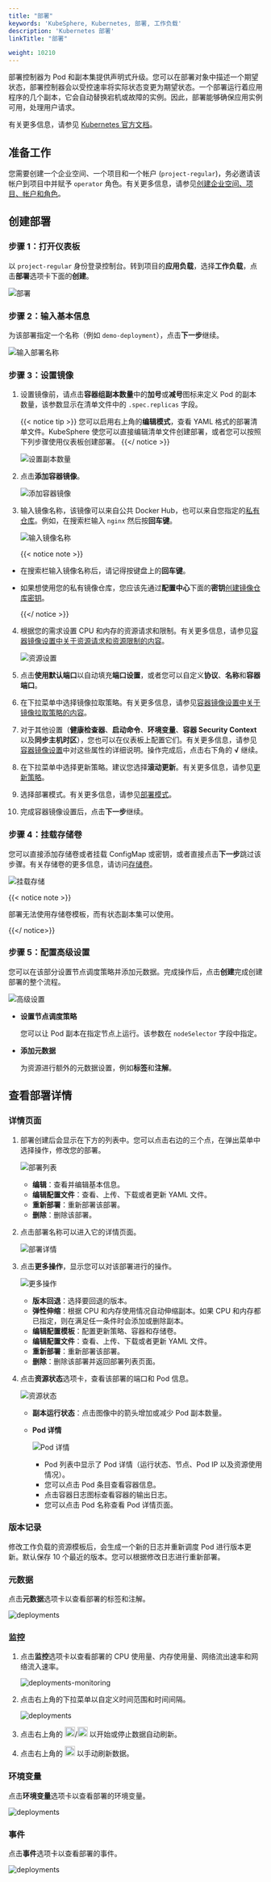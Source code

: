 ```yaml
---
title: "部署"
keywords: 'KubeSphere, Kubernetes, 部署, 工作负载'
description: 'Kubernetes 部署'
linkTitle: "部署"

weight: 10210
---
```


部署控制器为 Pod 和副本集提供声明式升级。您可以在部署对象中描述一个期望状态，部署控制器会以受控速率将实际状态变更为期望状态。一个部署运行着应用程序的几个副本，它会自动替换宕机或故障的实例。因此，部署能够确保应用实例可用，处理用户请求。

有关更多信息，请参见 [Kubernetes 官方文档](https://kubernetes.io/zh/docs/concepts/workloads/controllers/deployment/)。

## 准备工作

您需要创建一个企业空间、一个项目和一个帐户 (`project-regular`)，务必邀请该帐户到项目中并赋予 `operator` 角色。有关更多信息，请参见[创建企业空间、项目、帐户和角色](../../../quick-start/create-workspace-and-project/)。

## 创建部署

### 步骤 1：打开仪表板

以 `project-regular` 身份登录控制台。转到项目的**应用负载**，选择**工作负载**，点击**部署**选项卡下面的**创建**。

![部署](/images/docs/zh-cn/project-user-guide/application-workloads/deployments/deployments.PNG)

### 步骤 2：输入基本信息

为该部署指定一个名称（例如 `demo-deployment`），点击**下一步**继续。

![输入部署名称](/images/docs/zh-cn/project-user-guide/application-workloads/deployments/deployment-name.PNG)

### 步骤 3：设置镜像

1. 设置镜像前，请点击**容器组副本数量**中的**加号**或**减号**图标来定义 Pod 的副本数量，该参数显示在清单文件中的 `.spec.replicas` 字段。

    {{< notice tip >}}
您可以启用右上角的**编辑模式**，查看 YAML 格式的部署清单文件。KubeSphere 使您可以直接编辑清单文件创建部署，或者您可以按照下列步骤使用仪表板创建部署。
    {{</ notice >}}

    ![设置副本数量](/images/docs/zh-cn/project-user-guide/application-workloads/deployments/replica-number.PNG)

2. 点击**添加容器镜像**。

    ![添加容器镜像](/images/docs/zh-cn/project-user-guide/application-workloads/deployments/add-container-image.PNG)

3. 输入镜像名称，该镜像可以来自公共 Docker Hub，也可以来自您指定的[私有仓库](../../../project-user-guide/configuration/image-registry/)。例如，在搜索栏输入 `nginx` 然后按**回车键**。

    ![输入镜像名称](/images/docs/zh-cn/project-user-guide/application-workloads/deployments/input-image-name.PNG)

    {{< notice note >}}

- 在搜索栏输入镜像名称后，请记得按键盘上的**回车键**。
- 如果想使用您的私有镜像仓库，您应该先通过**配置中心**下面的**密钥**[创建镜像仓库密钥](../../../project-user-guide/configuration/image-registry/)。

    {{</ notice >}}

4. 根据您的需求设置 CPU 和内存的资源请求和限制。有关更多信息，请参见[容器镜像设置中关于资源请求和资源限制的内容](../../../project-user-guide/application-workloads/container-image-settings/#添加容器镜像)。

    ![资源设置](/images/docs/zh-cn/project-user-guide/application-workloads/deployments/resource-setting.PNG)

5. 点击**使用默认端口**以自动填充**端口设置**，或者您可以自定义**协议**、**名称**和**容器端口**。

6. 在下拉菜单中选择镜像拉取策略。有关更多信息，请参见[容器镜像设置中关于镜像拉取策略的内容](../../../project-user-guide/application-workloads/container-image-settings/#添加容器镜像)。

7. 对于其他设置（**健康检查器**、**启动命令**、**环境变量**、**容器 Security Context** 以及**同步主机时区**），您也可以在仪表板上配置它们。有关更多信息，请参见[容器镜像设置](../../../project-user-guide/application-workloads/container-image-settings/#添加容器镜像)中对这些属性的详细说明。操作完成后，点击右下角的 **√** 继续。

8. 在下拉菜单中选择更新策略。建议您选择**滚动更新**。有关更多信息，请参见[更新策略](../../../project-user-guide/application-workloads/container-image-settings/#更新策略)。

9. 选择部署模式。有关更多信息，请参见[部署模式](../../../project-user-guide/application-workloads/container-image-settings/#部署模式)。

10. 完成容器镜像设置后，点击**下一步**继续。

### 步骤 4：挂载存储卷

您可以直接添加存储卷或者挂载 ConfigMap 或密钥，或者直接点击**下一步**跳过该步骤。有关存储卷的更多信息，请访问[存储卷](../../../project-user-guide/storage/volumes/#挂载存储卷)。

![挂载存储](/images/docs/zh-cn/project-user-guide/application-workloads/deployments/mount-volumes.PNG)

{{< notice note >}}

部署无法使用存储卷模板，而有状态副本集可以使用。

{{</ notice>}}

### 步骤 5：配置高级设置

您可以在该部分设置节点调度策略并添加元数据。完成操作后，点击**创建**完成创建部署的整个流程。

![高级设置](/images/docs/zh-cn/project-user-guide/application-workloads/deployments/advanced-settings.PNG)

- **设置节点调度策略**

  您可以让 Pod 副本在指定节点上运行。该参数在 `nodeSelector` 字段中指定。

- **添加元数据**

  为资源进行额外的元数据设置，例如**标签**和**注解**。

## 查看部署详情

### 详情页面

1. 部署创建后会显示在下方的列表中。您可以点击右边的三个点，在弹出菜单中选择操作，修改您的部署。

    ![部署列表](/images/docs/zh-cn/project-user-guide/application-workloads/deployments/deployment-listed.PNG)

    - **编辑**：查看并编辑基本信息。
    - **编辑配置文件**：查看、上传、下载或者更新 YAML 文件。
    - **重新部署**：重新部署该部署。
    - **删除**：删除该部署。

2. 点击部署名称可以进入它的详情页面。

    ![部署详情](/images/docs/zh-cn/project-user-guide/application-workloads/deployments/deployment-detail-page.PNG)

3. 点击**更多操作**，显示您可以对该部署进行的操作。

    ![更多操作](/images/docs/zh-cn/project-user-guide/application-workloads/deployments/more-actions.PNG)

    - **版本回退**：选择要回退的版本。
    - **弹性伸缩**：根据 CPU 和内存使用情况自动伸缩副本。如果 CPU 和内存都已指定，则在满足任一条件时会添加或删除副本。
    - **编辑配置模板**：配置更新策略、容器和存储卷。
    - **编辑配置文件**：查看、上传、下载或者更新 YAML 文件。
    - **重新部署**：重新部署该部署。
    - **删除**：删除该部署并返回部署列表页面。

4. 点击**资源状态**选项卡，查看该部署的端口和 Pod 信息。

    ![资源状态](/images/docs/zh-cn/project-user-guide/application-workloads/deployments/resource-status.PNG)

    - **副本运行状态**：点击图像中的箭头增加或减少 Pod 副本数量。
    - **Pod 详情**

        ![Pod 详情](/images/docs/zh-cn/project-user-guide/application-workloads/deployments/pod-details.PNG)

        - Pod 列表中显示了 Pod 详情（运行状态、节点、Pod IP 以及资源使用情况）。
        - 您可以点击 Pod 条目查看容器信息。
        - 点击容器日志图标查看容器的输出日志。
        - 您可以点击 Pod 名称查看 Pod 详情页面。

### 版本记录

修改工作负载的资源模板后，会生成一个新的日志并重新调度 Pod 进行版本更新。默认保存 10 个最近的版本。您可以根据修改日志进行重新部署。

### 元数据

点击**元数据**选项卡以查看部署的标签和注解。

![deployments](/images/docs/zh-cn/project-user-guide/application-workloads/statefulsets/deployments-matadata.png)

### 监控

1. 点击**监控**选项卡以查看部署的 CPU 使用量、内存使用量、网络流出速率和网络流入速率。

   ![deployments-monitoring](/images/docs/zh-cn/project-user-guide/application-workloads/statefulsets/deployments-monitoring.png)

2. 点击右上角的下拉菜单以自定义时间范围和时间间隔。

   ![deployments](/images/docs/zh-cn/project-user-guide/application-workloads/statefulsets/deployments-time-range.png)

3. 点击右上角的 <img src="/images/docs/zh-cn/project-user-guide/application-workloads/statefulsets/statefulsets_autorefresh_start.png" width="20px" />/<img src="/images/docs/zh-cn/project-user-guide/application-workloads/statefulsets/statefulsets_autorefresh_stop.png" width="20px" /> 以开始或停止数据自动刷新。 

4. 点击右上角的 <img src="/images/docs/zh-cn/project-user-guide/application-workloads/statefulsets/statefulsets_refresh.png" width="20px" /> 以手动刷新数据。

### 环境变量

点击**环境变量**选项卡以查看部署的环境变量。

![deployments](/images/docs/zh-cn/project-user-guide/application-workloads/statefulsets/deployments-env-variables.png)

### 事件

点击**事件**选项卡以查看部署的事件。

![deployments](/images/docs/zh-cn/project-user-guide/application-workloads/statefulsets/deployments-events.png)
